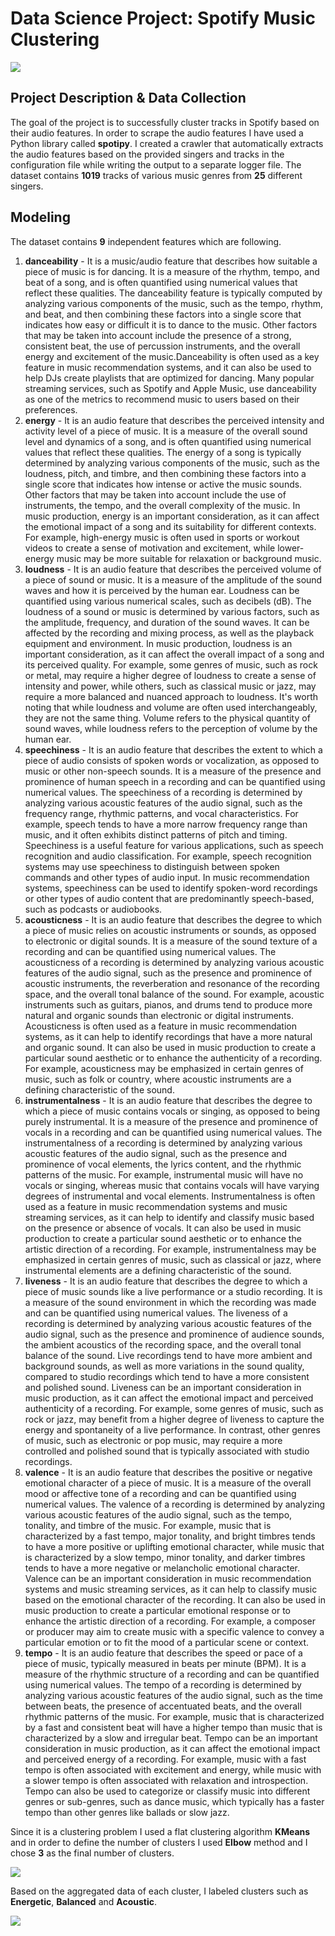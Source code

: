 # Data Science Project: Spotify Music Clustering
![](https://i.imgur.com/tpiJp0A.jpg)

## Project Description & Data Collection
The goal of the project is to successfully cluster tracks in Spotify based on their audio features. In order to scrape the audio features I have used a Python library called **spotipy**. I created a crawler that automatically extracts the audio features based on the provided singers and tracks in the configuration file while writing the output to a separate logger file. The dataset contains **1019** tracks of various music genres from **25** different singers.

## Modeling
The dataset contains **9** independent features which are following.

1. **danceability** - It is a music/audio feature that describes how suitable a piece of music is for dancing. It is a measure of the rhythm, tempo, and beat of a song, and is often quantified using numerical values that reflect these qualities. The danceability feature is typically computed by analyzing various components of the music, such as the tempo, rhythm, and beat, and then combining these factors into a single score that indicates how easy or difficult it is to dance to the music. Other factors that may be taken into account include the presence of a strong, consistent beat, the use of percussion instruments, and the overall energy and excitement of the music.Danceability is often used as a key feature in music recommendation systems, and it can also be used to help DJs create playlists that are optimized for dancing. Many popular streaming services, such as Spotify and Apple Music, use danceability as one of the metrics to recommend music to users based on their preferences.
2. **energy** - It is an audio feature that describes the perceived intensity and activity level of a piece of music. It is a measure of the overall sound level and dynamics of a song, and is often quantified using numerical values that reflect these qualities. The energy of a song is typically determined by analyzing various components of the music, such as the loudness, pitch, and timbre, and then combining these factors into a single score that indicates how intense or active the music sounds. Other factors that may be taken into account include the use of instruments, the tempo, and the overall complexity of the music. In music production, energy is an important consideration, as it can affect the emotional impact of a song and its suitability for different contexts. For example, high-energy music is often used in sports or workout videos to create a sense of motivation and excitement, while lower-energy music may be more suitable for relaxation or background music.
3. **loudness** - It is an audio feature that describes the perceived volume of a piece of sound or music. It is a measure of the amplitude of the sound waves and how it is perceived by the human ear. Loudness can be quantified using various numerical scales, such as decibels (dB). The loudness of a sound or music is determined by various factors, such as the amplitude, frequency, and duration of the sound waves. It can be affected by the recording and mixing process, as well as the playback equipment and environment. In music production, loudness is an important consideration, as it can affect the overall impact of a song and its perceived quality. For example, some genres of music, such as rock or metal, may require a higher degree of loudness to create a sense of intensity and power, while others, such as classical music or jazz, may require a more balanced and nuanced approach to loudness. It's worth noting that while loudness and volume are often used interchangeably, they are not the same thing. Volume refers to the physical quantity of sound waves, while loudness refers to the perception of volume by the human ear.
4. **speechiness** - It is an audio feature that describes the extent to which a piece of audio consists of spoken words or vocalization, as opposed to music or other non-speech sounds. It is a measure of the presence and prominence of human speech in a recording and can be quantified using numerical values. The speechiness of a recording is determined by analyzing various acoustic features of the audio signal, such as the frequency range, rhythmic patterns, and vocal characteristics. For example, speech tends to have a more narrow frequency range than music, and it often exhibits distinct patterns of pitch and timing. Speechiness is a useful feature for various applications, such as speech recognition and audio classification. For example, speech recognition systems may use speechiness to distinguish between spoken commands and other types of audio input. In music recommendation systems, speechiness can be used to identify spoken-word recordings or other types of audio content that are predominantly speech-based, such as podcasts or audiobooks.
5. **acousticness** - It is an audio feature that describes the degree to which a piece of music relies on acoustic instruments or sounds, as opposed to electronic or digital sounds. It is a measure of the sound texture of a recording and can be quantified using numerical values. The acousticness of a recording is determined by analyzing various acoustic features of the audio signal, such as the presence and prominence of acoustic instruments, the reverberation and resonance of the recording space, and the overall tonal balance of the sound. For example, acoustic instruments such as guitars, pianos, and drums tend to produce more natural and organic sounds than electronic or digital instruments. Acousticness is often used as a feature in music recommendation systems, as it can help to identify recordings that have a more natural and organic sound. It can also be used in music production to create a particular sound aesthetic or to enhance the authenticity of a recording. For example, acousticness may be emphasized in certain genres of music, such as folk or country, where acoustic instruments are a defining characteristic of the sound.
6. **instrumentalness** - It is an audio feature that describes the degree to which a piece of music contains vocals or singing, as opposed to being purely instrumental. It is a measure of the presence and prominence of vocals in a recording and can be quantified using numerical values. The instrumentalness of a recording is determined by analyzing various acoustic features of the audio signal, such as the presence and prominence of vocal elements, the lyrics content, and the rhythmic patterns of the music. For example, instrumental music will have no vocals or singing, whereas music that contains vocals will have varying degrees of instrumental and vocal elements. Instrumentalness is often used as a feature in music recommendation systems and music streaming services, as it can help to identify and classify music based on the presence or absence of vocals. It can also be used in music production to create a particular sound aesthetic or to enhance the artistic direction of a recording. For example, instrumentalness may be emphasized in certain genres of music, such as classical or jazz, where instrumental elements are a defining characteristic of the sound.
7. **liveness** - It is an audio feature that describes the degree to which a piece of music sounds like a live performance or a studio recording. It is a measure of the sound environment in which the recording was made and can be quantified using numerical values. The liveness of a recording is determined by analyzing various acoustic features of the audio signal, such as the presence and prominence of audience sounds, the ambient acoustics of the recording space, and the overall tonal balance of the sound. Live recordings tend to have more ambient and background sounds, as well as more variations in the sound quality, compared to studio recordings which tend to have a more consistent and polished sound. Liveness can be an important consideration in music production, as it can affect the emotional impact and perceived authenticity of a recording. For example, some genres of music, such as rock or jazz, may benefit from a higher degree of liveness to capture the energy and spontaneity of a live performance. In contrast, other genres of music, such as electronic or pop music, may require a more controlled and polished sound that is typically associated with studio recordings.
8. **valence** - It is an audio feature that describes the positive or negative emotional character of a piece of music. It is a measure of the overall mood or affective tone of a recording and can be quantified using numerical values. The valence of a recording is determined by analyzing various acoustic features of the audio signal, such as the tempo, tonality, and timbre of the music. For example, music that is characterized by a fast tempo, major tonality, and bright timbres tends to have a more positive or uplifting emotional character, while music that is characterized by a slow tempo, minor tonality, and darker timbres tends to have a more negative or melancholic emotional character. Valence can be an important consideration in music recommendation systems and music streaming services, as it can help to classify music based on the emotional character of the recording. It can also be used in music production to create a particular emotional response or to enhance the artistic direction of a recording. For example, a composer or producer may aim to create music with a specific valence to convey a particular emotion or to fit the mood of a particular scene or context.
9. **tempo** - It is an audio feature that describes the speed or pace of a piece of music, typically measured in beats per minute (BPM). It is a measure of the rhythmic structure of a recording and can be quantified using numerical values. The tempo of a recording is determined by analyzing various acoustic features of the audio signal, such as the time between beats, the presence of accentuated beats, and the overall rhythmic patterns of the music. For example, music that is characterized by a fast and consistent beat will have a higher tempo than music that is characterized by a slow and irregular beat. Tempo can be an important consideration in music production, as it can affect the emotional impact and perceived energy of a recording. For example, music with a fast tempo is often associated with excitement and energy, while music with a slower tempo is often associated with relaxation and introspection. Tempo can also be used to categorize or classify music into different genres or sub-genres, such as dance music, which typically has a faster tempo than other genres like ballads or slow jazz.

Since it is a clustering problem I used a flat clustering algorithm **KMeans** and in order to define the number of clusters I used **Elbow** method and I chose **3** as the final number of clusters. 

![](https://i.imgur.com/r9uVrXF.png)

Based on the aggregated data of each cluster, I labeled clusters such as **Energetic**, **Balanced** and **Acoustic**.

![](https://i.imgur.com/Eo3iOU3.png)